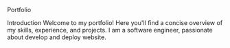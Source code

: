 Portfolio


Introduction
Welcome to my portfolio! Here you'll find a concise overview of my skills, experience, and projects. I am a software engineer, passionate about develop and deploy website.
